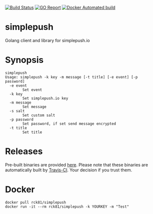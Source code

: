 [![Build Status](https://travis-ci.org/rck/simplepush.svg?branch=master)](https://travis-ci.org/rck/simplepush)
[![GO Report](https://goreportcard.com/badge/github.com/rck/simplepush)](https://goreportcard.com/report/github.com/rck/simplepush)
[![Docker Automated build](https://img.shields.io/docker/automated/rck/simplepush.svg)](https://hub.docker.com/r/rck81/simplepush/)

# simplepush
Golang client and library for simplepush.io

# Synopsis
```
simplepush
Usage: simplepush -k key -m message [-t title] [-e event] [-p password]
  -e event
    	Set event
  -k key
    	Set simplepush.io key
  -m message
    	Set message
  -s salt
    	Set custom salt
  -p password
    	Set password, if set send message encrypted
  -t title
    	Set title
```

# Releases
Pre-built binaries are provided [here](https://github.com/rck/simplepush/releases/latest). Please note that these
binaries are automatically built by [Travis-CI](https://travis-ci.org). Your decision if you trust them.

# Docker
```
docker pull rck81/simplepush
docker run -it --rm rck81/simplepush -k YOURKEY -m "Test"
```
